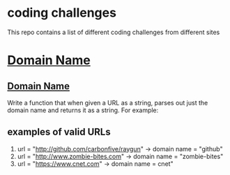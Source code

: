 # coding challenges 
This repo contains a list of different coding challenges from different sites

# [Domain Name](#domain-name)
## [Domain Name](https://www.codewars.com/kata/domain-name/)
Write a function that when given a URL as a string, parses out just the domain name and returns it as a string. For example:

## examples of valid URLs
1. url = "http://github.com/carbonfive/raygun" -> domain name = "github"
1. url = "http://www.zombie-bites.com"         -> domain name = "zombie-bites"
1. url = "https://www.cnet.com"                -> domain name = cnet"
